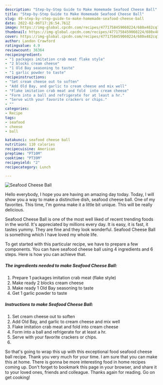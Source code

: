 ```yaml
---
description: "Step-by-Step Guide to Make Homemade Seafood Cheese Ball"
title: "Step-by-Step Guide to Make Homemade Seafood Cheese Ball"
slug: 49-step-by-step-guide-to-make-homemade-seafood-cheese-ball
date: 2022-02-06T17:26:54.761Z
image: https://img-global.cpcdn.com/recipes/4771758459060224/680x482cq70/seafood-cheese-ball-recipe-main-photo.jpg
thumbnail: https://img-global.cpcdn.com/recipes/4771758459060224/680x482cq70/seafood-cheese-ball-recipe-main-photo.jpg
cover: https://img-global.cpcdn.com/recipes/4771758459060224/680x482cq70/seafood-cheese-ball-recipe-main-photo.jpg
author: Landon Crawford
ratingvalue: 4.9
reviewcount: 36364
recipeingredient:
- "1 packages imitation crab meat flake style"
- "2 blocks cream cheese"
- "1 Old Bay seasoning to taste"
- "1 garlic powder to taste"
recipeinstructions:
- "Set cream cheese out to soften"
- "Add Old Bay, and garlic to cream cheese and mix well"
- "Flake imitation crab meat and fold  into cream cheese"
- "Form into a ball and refrigerate for at least a hr."
- "Serve with your favorite crackers or chips."
- ""
categories:
- Recipe
tags:
- seafood
- cheese
- ball

katakunci: seafood cheese ball 
nutrition: 110 calories
recipecuisine: American
preptime: "PT10M"
cooktime: "PT39M"
recipeyield: "2"
recipecategory: Lunch

---
```



![Seafood Cheese Ball](https://img-global.cpcdn.com/recipes/4771758459060224/680x482cq70/seafood-cheese-ball-recipe-main-photo.jpg)

Hello everybody, I hope you are having an amazing day today. Today, I will show you a way to make a distinctive dish, seafood cheese ball. One of my favorites. This time, I'm gonna make it a little bit unique. This will be really delicious.



Seafood Cheese Ball is one of the most well liked of recent trending foods in the world. It's appreciated by millions every day. It is easy, it is fast, it tastes yummy. They are fine and they look wonderful. Seafood Cheese Ball is something which I have loved my whole life.


To get started with this particular recipe, we have to prepare a few components. You can have seafood cheese ball using 4 ingredients and 6 steps. Here is how you can achieve that.

<!--inarticleads1-->

##### The ingredients needed to make Seafood Cheese Ball:

1. Prepare 1 packages imitation crab meat (flake style)
1. Make ready 2 blocks cream cheese
1. Make ready 1 Old Bay seasoning to taste
1. Get 1 garlic powder to taste




<!--inarticleads2-->

##### Instructions to make Seafood Cheese Ball:

1. Set cream cheese out to soften
1. Add Old Bay, and garlic to cream cheese and mix well
1. Flake imitation crab meat and fold  into cream cheese
1. Form into a ball and refrigerate for at least a hr.
1. Serve with your favorite crackers or chips.
1. 




So that's going to wrap this up with this exceptional food seafood cheese ball recipe. Thank you very much for your time. I am sure that you can make this at home. There is gonna be more interesting food in home recipes coming up. Don't forget to bookmark this page in your browser, and share it to your loved ones, friends and colleague. Thanks again for reading. Go on get cooking!
